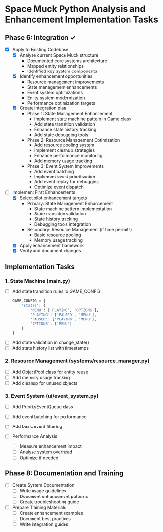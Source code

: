 # Space Muck Python Analysis and Enhancement Implementation Tasks

## Phase 6: Integration ✓

- [x] Apply to Existing Codebase
  - [x] Analyze current Space Muck structure
    - Documented core systems architecture
    - Mapped entity relationships
    - Identified key system components
  - [x] Identify enhancement opportunities
    - Resource management improvements
    - State management enhancements
    - Event system optimizations
    - Entity system modernization
    - Performance optimization targets
  - [x] Create integration plan
    - Phase 1: State Management Enhancement
      - Implement state machine pattern in Game class
      - Add state transition validation
      - Enhance state history tracking
      - Add state debugging tools
    - Phase 2: Resource Management Optimization
      - Add resource pooling system
      - Implement cleanup strategies
      - Enhance performance monitoring
      - Add memory usage tracking
    - Phase 3: Event System Improvements
      - Add event batching
      - Implement event prioritization
      - Add event replay for debugging
      - Optimize event dispatch

- [ ] Implement First Enhancements
  - [x] Select pilot enhancement targets
    - Primary: State Management Enhancement
      - State machine pattern implementation
      - State transition validation
      - State history tracking
      - Debugging tools integration
    - Secondary: Resource Management (if time permits)
      - Basic resource pooling
      - Memory usage tracking
  - [x] Apply enhancement framework
  - [x] Verify and document changes

## Implementation Tasks

### 1. State Machine (main.py)
- [ ] Add state transition rules to GAME_CONFIG
  ```python
  GAME_CONFIG = {
      'states': {
          'MENU': ['PLAYING', 'OPTIONS'],
          'PLAYING': ['PAUSED', 'MENU'],
          'PAUSED': ['PLAYING', 'MENU'],
          'OPTIONS': ['MENU']
      }
  }
  ```
- [ ] Add state validation in change_state()
- [ ] Add state history list with timestamps

### 2. Resource Management (systems/resource_manager.py)
- [ ] Add ObjectPool class for entity reuse
- [ ] Add memory usage tracking
- [ ] Add cleanup for unused objects

### 3. Event System (ui/event_system.py) 
- [ ] Add PriorityEventQueue class
- [ ] Add event batching for performance
- [ ] Add basic event filtering

- [ ] Performance Analysis
  - [ ] Measure enhancement impact
  - [ ] Analyze system overhead
  - [ ] Optimize if needed

## Phase 8: Documentation and Training

- [ ] Create System Documentation
  - [ ] Write usage guidelines
  - [ ] Document enhancement patterns
  - [ ] Create troubleshooting guide

- [ ] Prepare Training Materials
  - [ ] Create enhancement examples
  - [ ] Document best practices
  - [ ] Write integration guides
